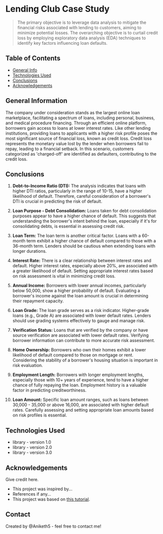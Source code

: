 # Lending Club Case Study
> The primary objective is to leverage data analysis to mitigate the financial risks associated with lending to customers,
aiming to minimize potential losses. The overarching objective is to curtail credit loss by employing exploratory data analysis (EDA) techniques to identify
key factors influencing loan defaults.


## Table of Contents
* [General Info](#general-information)
* [Technologies Used](#technologies-used)
* [Conclusions](#conclusions)
* [Acknowledgements](#acknowledgements)

<!-- You can include any other section that is pertinent to your problem -->

## General Information
The company under consideration stands as the largest online loan marketplace, facilitating a spectrum of loans,
including personal, business, and medical procedure financing. Through an efficient online platform, borrowers gain
access to loans at lower interest rates. Like other lending institutions, providing loans to applicants with a higher
risk profile poses the most significant source of financial loss, known as credit loss. Credit loss represents the monetary
value lost by the lender when borrowers fail to repay, leading to a financial setback. In this scenario, customers
categorized as 'charged-off' are identified as defaulters, contributing to the credit loss.

<!-- You don't have to answer all the questions - just the ones relevant to your project. -->

## Conclusions
1. **Debt-to-Income Ratio (DTI):** The analysis indicates that loans with higher DTI ratios, particularly in the range of 10-15, have a higher likelihood of default. Therefore, careful consideration of a borrower's DTI is crucial in predicting the risk of default.

2. **Loan Purpose - Debt Consolidation:** Loans taken for debt consolidation purposes appear to have a higher chance of default. This suggests that understanding the borrower's intent behind the loan, especially if it's for consolidating debts, is essential in assessing credit risk.

3. **Loan Term:** The loan term is another critical factor. Loans with a 60-month term exhibit a higher chance of default compared to those with a 36-month term. Lenders should be cautious when extending loans with longer durations.

4. **Interest Rate:** There is a clear relationship between interest rates and default. Higher interest rates, especially above 20%, are associated with a greater likelihood of default. Setting appropriate interest rates based on risk assessment is vital in minimizing credit loss.

5. **Annual Income:** Borrowers with lower annual incomes, particularly below 50,000, show a higher probability of default. Evaluating a borrower's income against the loan amount is crucial in determining their repayment capacity.

6. **Loan Grade:** The loan grade serves as a risk indicator. Higher-grade loans (e.g., Grade A) are associated with lower default rates. Lenders should use grading systems effectively to gauge and manage risk.

7. **Verification Status:** Loans that are verified by the company or have source verification are associated with lower default rates. Verifying borrower information can contribute to more accurate risk assessment.

8. **Home Ownership:** Borrowers who own their homes exhibit a lower likelihood of default compared to those on mortgage or rent. Considering the stability of a borrower's housing situation is important in risk evaluation.

9. **Employment Length:** Borrowers with longer employment lengths, especially those with 10+ years of experience, tend to have a higher chance of fully repaying the loan. Employment history is a valuable factor in predicting creditworthiness.

10. **Loan Amount:** Specific loan amount ranges, such as loans between 30,000 - 35,000 or above 16,000, are associated with higher default rates. Carefully assessing and setting appropriate loan amounts based on risk profiles is essential.

<!-- You don't have to answer all the questions - just the ones relevant to your project. -->


## Technologies Used
- library - version 1.0
- library - version 2.0
- library - version 3.0

<!-- As the libraries versions keep on changing, it is recommended to mention the version of library used in this project -->

## Acknowledgements
Give credit here.
- This project was inspired by...
- References if any...
- This project was based on [this tutorial](https://www.example.com).


## Contact
Created by @Aniketh5 - feel free to contact me!


<!-- Optional -->
<!-- ## License -->
<!-- This project is open source and available under the [... License](). -->

<!-- You don't have to include all sections - just the one's relevant to your project -->
